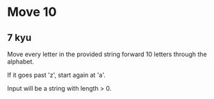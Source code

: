 # Move 10
## 7 kyu

Move every letter in the provided string forward 10 letters through the alphabet.

If it goes past 'z', start again at 'a'.

Input will be a string with length > 0.
